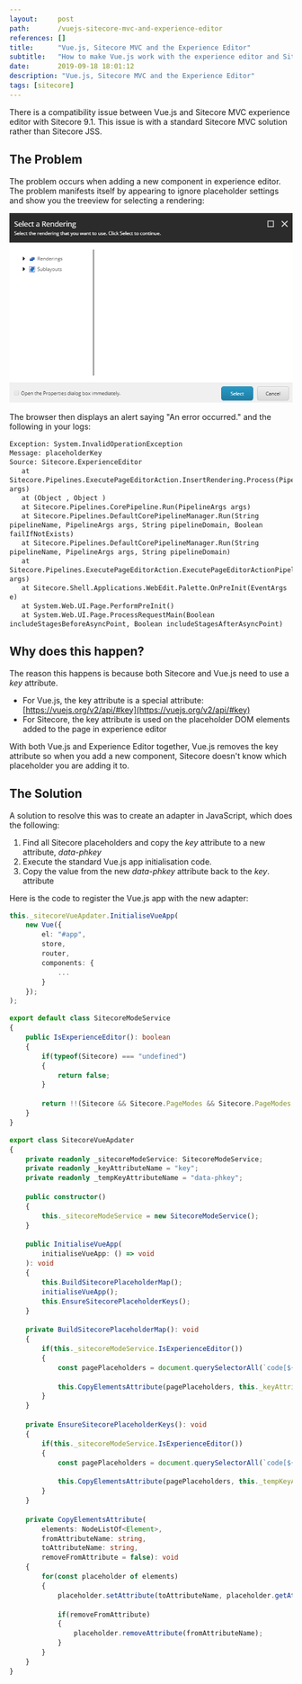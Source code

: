 ```yaml
---
layout:     post
path:       /vuejs-sitecore-mvc-and-experience-editor
references: []
title:      "Vue.js, Sitecore MVC and the Experience Editor"
subtitle:   "How to make Vue.js work with the experience editor and Sitecore MVC"
date:       2019-09-18 18:01:12
description: "Vue.js, Sitecore MVC and the Experience Editor"
tags: [sitecore]
---
```


There is a compatibility issue between Vue.js and Sitecore MVC experience editor with
Sitecore 9.1. This issue is with a standard Sitecore MVC solution rather than Sitecore JSS.

## The Problem

The problem occurs when adding a new component in experience editor. The problem 
manifests itself by appearing to ignore placeholder settings and show you the treeview
for selecting a rendering:

![Select a rendering](./images/2019-09-18-vuejs-sitecore-mvc-and-experience-editor/select-a-rendering.png)

The browser then displays an alert saying "An error occurred." and the following 
in your logs:

```shell
Exception: System.InvalidOperationException
Message: placeholderKey
Source: Sitecore.ExperienceEditor
   at Sitecore.Pipelines.ExecutePageEditorAction.InsertRendering.Process(PipelineArgs args)
   at (Object , Object )
   at Sitecore.Pipelines.CorePipeline.Run(PipelineArgs args)
   at Sitecore.Pipelines.DefaultCorePipelineManager.Run(String pipelineName, PipelineArgs args, String pipelineDomain, Boolean failIfNotExists)
   at Sitecore.Pipelines.DefaultCorePipelineManager.Run(String pipelineName, PipelineArgs args, String pipelineDomain)
   at Sitecore.Pipelines.ExecutePageEditorAction.ExecutePageEditorActionPipeline.Run(ExecutePageEditorActionArgs args)
   at Sitecore.Shell.Applications.WebEdit.Palette.OnPreInit(EventArgs e)
   at System.Web.UI.Page.PerformPreInit()
   at System.Web.UI.Page.ProcessRequestMain(Boolean includeStagesBeforeAsyncPoint, Boolean includeStagesAfterAsyncPoint)
```

## Why does this happen?

The reason this happens is because both Sitecore and Vue.js need to use a *key* attribute.

- For Vue.js, the key attribute is a special attribute: [https://vuejs.org/v2/api/#key](https://vuejs.org/v2/api/#key)
- For Sitecore, the key attribute is used on the placeholder DOM elements added to the 
page in experience editor

With both Vue.js and Experience Editor together, Vue.js removes the key attribute so when you 
add a new component, Sitecore doesn't know which placeholder you are adding it to.

## The Solution

A solution to resolve this was to create an adapter in JavaScript, which does the following:

1. Find all Sitecore placeholders and copy the *key* attribute to a new attribute, *data-phkey*
2. Execute the standard Vue.js app initialisation code.
3. Copy the value from the new *data-phkey* attribute back to the *key*. attribute

Here is the code to register the Vue.js app with the new adapter:
</p>

```typescript
this._sitecoreVueApdater.InitialiseVueApp(
    new Vue({
        el: "#app",
        store,
        router,
        components: {
            ...
        }
    });
);
```

```typescript
export default class SitecoreModeService
{
    public IsExperienceEditor(): boolean
    {
        if(typeof(Sitecore) === "undefined")
        {
            return false;
        }

        return !!(Sitecore && Sitecore.PageModes && Sitecore.PageModes.PageEditor);
    }
}
```

```typescript
export class SitecoreVueApdater
{
    private readonly _sitecoreModeService: SitecoreModeService;
    private readonly _keyAttributeName = "key";
    private readonly _tempKeyAttributeName = "data-phkey";

    public constructor()
    {
        this._sitecoreModeService = new SitecoreModeService();
    }

    public InitialiseVueApp(
        initialiseVueApp: () => void
    ): void
    {
        this.BuildSitecorePlaceholderMap();
        initialiseVueApp();
        this.EnsureSitecorePlaceholderKeys();
    }

    private BuildSitecorePlaceholderMap(): void
    {
        if(this._sitecoreModeService.IsExperienceEditor())
        {
            const pagePlaceholders = document.querySelectorAll(`code[${this._keyAttributeName}]`);

            this.CopyElementsAttribute(pagePlaceholders, this._keyAttributeName, this._tempKeyAttributeName);
        }
    }

    private EnsureSitecorePlaceholderKeys(): void
    {
        if(this._sitecoreModeService.IsExperienceEditor())
        {
            const pagePlaceholders = document.querySelectorAll(`code[${this._tempKeyAttributeName}]`);

            this.CopyElementsAttribute(pagePlaceholders, this._tempKeyAttributeName, this._keyAttributeName, true);
        }
    }

    private CopyElementsAttribute(
        elements: NodeListOf<Element>,
        fromAttributeName: string,
        toAttributeName: string,
        removeFromAttribute = false): void
    {
        for(const placeholder of elements)
        {
            placeholder.setAttribute(toAttributeName, placeholder.getAttribute(fromAttributeName) || "");

            if(removeFromAttribute)
            {
                placeholder.removeAttribute(fromAttributeName);
            }
        }
    }
}
```